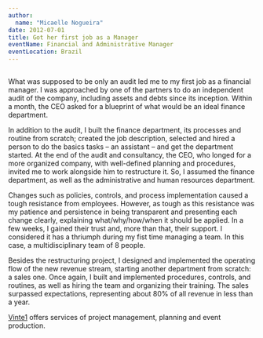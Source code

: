 ```yaml
---
author:
  name: "Micaelle Nogueira"
date: 2012-07-01
title: Got her first job as a Manager
eventName: Financial and Administrative Manager 
eventLocation: Brazil
---
```


## 

What was supposed to be only an audit led me to my first job as a financial manager. I was approached by one of the partners to do an independent audit of the company, including assets and debts since its inception. Within a month, the CEO asked for a blueprint of what would be an ideal finance department.

In addition to the audit, I built the finance department, its processes and routine from scratch; created the job description, selected and hired a person to do the basics tasks – an assistant – and get the department started. At the end of the audit and consultancy, the CEO, who longed for a more organized company, with well-defined planning and procedures, invited me to work alongside him to restructure it. So, I assumed the finance department, as well as the administrative and human resources department.

Changes such as policies, controls, and process implementation caused a tough resistance from employees. However, as tough as this resistance was my patience and persistence in being transparent and presenting each change clearly, explaining what/why/how/when it should be applied. In a few weeks, I gained their trust and, more than that, their support. I considered it has a thriumph during my fist time managing a team. In this case, a multidisciplinary team of 8 people.

Besides the restructuring project, I designed and implemented the operating flow of the new revenue stream, starting another department from scratch: a sales one. Once again, I built and implemented procedures, controls, and routines, as well as hiring the team and organizing their training. The sales surpassed expectations, representing about 80% of all revenue in less than a year.

[Vinte1](http://vinte1.com.br/site/?page_id=24) offers services of project management, planning and event production. 